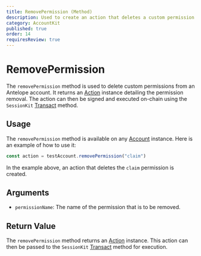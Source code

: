 ```yaml
---
title: RemovePermission (Method)
description: Used to create an action that deletes a custom permission from an Antelope account.
category: AccountKit
published: true
order: 14
requiresReview: true
---
```


# RemovePermission

The `removePermission` method is used to delete custom permissions from an Antelope account. It returns an [Action](/docs/antelope/action) instance detailing the permission removal. The action can then be signed and executed on-chain using the `SessionKit` [Transact](/docs/session-kit/transact) method.

## Usage

The `removePermission` method is available on any [Account](/docs/account-kit/account) instance. Here is an example of how to use it:

```typescript
const action = testAccount.removePermission("claim")
```

In the example above, an action that deletes the `claim` permission is created.

## Arguments

- `permissionName`: The name of the permission that is to be removed.

## Return Value

The `removePermission` method returns an [Action](/docs/antelope/action) instance. This action can then be passed to the `SessionKit` [Transact](/docs/session-kit/transact) method for execution.
